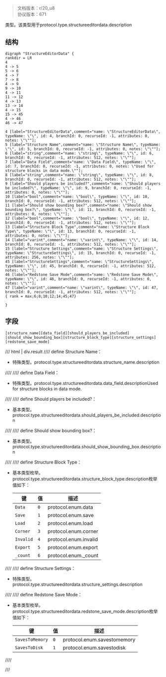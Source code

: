 # <!-- md:samp StructureEditorData -->

> 文档版本：r/20_u8<br/>协议版本：671

<!-- md:samp StructureEditorData -->类型。该类型用于protocol.type.structureeditordata.description

## 结构

```viz
digraph "StructureEditorData" {
rankdir = LR
4
4 -> 5
5 -> 6
4 -> 7
7 -> 8
4 -> 9
9 -> 10
4 -> 11
11 -> 12
4 -> 13
13 -> 14
4 -> 15
15 -> 45
4 -> 46
46 -> 47

4 [label="StructureEditorData",comment="name: \"StructureEditorData\", typeName: \"\", id: 4, branchId: 0, recurseId: -1, attributes: 0, notes: \"\""];
5 [label="Structure Name",comment="name: \"Structure Name\", typeName: \"\", id: 5, branchId: 0, recurseId: -1, attributes: 0, notes: \"\""];
6 [label="string",comment="name: \"string\", typeName: \"\", id: 6, branchId: 0, recurseId: -1, attributes: 512, notes: \"\""];
7 [label="Data Field",comment="name: \"Data Field\", typeName: \"\", id: 7, branchId: 0, recurseId: -1, attributes: 0, notes: \"Used for structure blocks in data mode.\""];
8 [label="string",comment="name: \"string\", typeName: \"\", id: 8, branchId: 0, recurseId: -1, attributes: 512, notes: \"\""];
9 [label="Should players be included?",comment="name: \"Should players be included?\", typeName: \"\", id: 9, branchId: 0, recurseId: -1, attributes: 0, notes: \"\""];
10 [label="bool",comment="name: \"bool\", typeName: \"\", id: 10, branchId: 0, recurseId: -1, attributes: 512, notes: \"\""];
11 [label="Should show bounding box?",comment="name: \"Should show bounding box?\", typeName: \"\", id: 11, branchId: 0, recurseId: -1, attributes: 0, notes: \"\""];
12 [label="bool",comment="name: \"bool\", typeName: \"\", id: 12, branchId: 0, recurseId: -1, attributes: 512, notes: \"\""];
13 [label="Structure Block Type",comment="name: \"Structure Block Type\", typeName: \"\", id: 13, branchId: 0, recurseId: -1, attributes: 0, notes: \"\""];
14 [label="varint",comment="name: \"varint\", typeName: \"\", id: 14, branchId: 0, recurseId: -1, attributes: 512, notes: \"\""];
15 [label="Structure Settings",comment="name: \"Structure Settings\", typeName: \"StructureSettings\", id: 15, branchId: 0, recurseId: -1, attributes: 256, notes: \"\""];
45 [label="StructureSettings",comment="name: \"StructureSettings\", typeName: \"\", id: 45, branchId: 0, recurseId: -1, attributes: 512, notes: \"\""];
46 [label="Redstone Save Mode",comment="name: \"Redstone Save Mode\", typeName: \"\", id: 46, branchId: 0, recurseId: -1, attributes: 0, notes: \"\""];
47 [label="varint",comment="name: \"varint\", typeName: \"\", id: 47, branchId: 0, recurseId: -1, attributes: 512, notes: \"\""];
{ rank = max;6;8;10;12;14;45;47}

}

```

## 字段

```title='StructureEditorData'
[structure_name][data_field][should_players_be_included][should_show_bounding_box][structure_block_type][structure_settings][redstone_save_mode]
```

/// html | div.result
//// define
Structure Name：[<!-- md:samp string -->](../types/string.md)

- 特殊类型。protocol.type.structureeditordata.structure_name.description


////
//// define
Data Field：[<!-- md:samp string -->](../types/string.md)

- 特殊类型。protocol.type.structureeditordata.data_field.descriptionUsed for structure blocks in data mode.


////
//// define
Should players be included?：<!-- md:samp bool -->

- 基本类型。protocol.type.structureeditordata.should_players_be_included.description


////
//// define
Should show bounding box?：<!-- md:samp bool -->

- 基本类型。protocol.type.structureeditordata.should_show_bounding_box.description


////
//// define
Structure Block Type：<!-- md:samp varint -->

- 基本类型枚举。protocol.type.structureeditordata.structure_block_type.description枚举值如下：

  |键|值|描述|
  |---|---|---|
  |`Data`|`0`|protocol.enum.data|
  |`Save`|`1`|protocol.enum.save|
  |`Load`|`2`|protocol.enum.load|
  |`Corner`|`3`|protocol.enum.corner|
  |`Invalid`|`4`|protocol.enum.invalid|
  |`Export`|`5`|protocol.enum.export|
  |`_count`|`6`|protocol.enum._count|



////
//// define
Structure Settings：[<!-- md:samp StructureSettings -->](../types/structuresettings.md)

- 特殊类型。protocol.type.structureeditordata.structure_settings.description


////
//// define
Redstone Save Mode：<!-- md:samp varint -->

- 基本类型枚举。protocol.type.structureeditordata.redstone_save_mode.description枚举值如下：

  |键|值|描述|
  |---|---|---|
  |`SavesToMemory`|`0`|protocol.enum.savestomemory|
  |`SavesToDisk`|`1`|protocol.enum.savestodisk|



////

///

